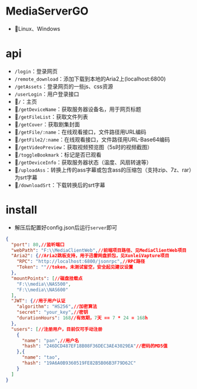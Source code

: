 # MediaServerGO
- 🎉Linux、Windows
# api
- `/login`：登录网页
- `/remote_download`：添加下载到本地的Aria2上(localhost:6800)
- `/getAssets`：登录网页的一些js、css资源
- `/userLogin`：用户登录接口
- 🔐`/`：主页
- 🔐`/getDeviceName`：获取服务器设备名，用于网页标题
- 🔐`/getFileList`：获取文件列表
- 🔐`/getCover`：获取剧集封面
- 🔐`/getFile/:name`：在线观看接口，文件路径用URL编码
- 🔐`/getFile2/:name`：在线观看接口，文件路径用URL-Base64编码
- 🔐`/getVideoPreview`：获取视频预览图（5s时的视频截图）
- 🔐`/toggleBookmark`：标记是否已观看
- 🔐`/getDeviceInfo`：获取服务器状态（温度、风扇转速等）
- 🔐`/uploadAss`：转换上传的ass字幕或包含ass的压缩包（支持zip、7z、rar）为srt字幕
- 🔐`/downloadSrt`：下载转换后的srt字幕

# install
- 解压后配置好config.json后运行`server`即可
```json
{
  "port": 80,//监听端口
  "webPath": "F:\\MediaClientWeb",//前端项目路径、见MediaClientWeb项目
  "Aria2": {//Aria2跳板支持，用于迅雷网盘抓包，见XunleiVapture项目
    "RPC": "http://localhost:6800/jsonrpc",//RPC路径
    "Token": ""//token，未测试留空，安全起见建议设置
  },
  "mountPoints": [//磁盘挂载点
    "F:\\media\\NAS500",
    "F:\\media\\NAS600"
  ],
  "JWT": {//用于用户认证
    "algorithm": "HS256",//加密算法
    "secret": "your_key",//密钥
    "durationHours": 168//有效期，7天 == 7 * 24 = 168h
  },
  "users": [//注册用户，目前仅可手动注册
    {
      "name": "pan",//用户名
      "hash": "246DCD487EF18B08F36DEC3AE43029EA"//密码的MD5值
    },{
      "name": "tao",
      "hash": "19A6A0B9360519FE82B5B06B3F79D62C"
    }
  ]
}
```
